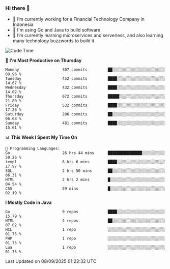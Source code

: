 ### Hi there 👋

<!--
**mazzama/mazzama** is a ✨ _special_ ✨ repository because its `README.md` (this file) appears on your GitHub profile.

Here are some ideas to get you started:

- 🔭 I’m currently working on ...
- 🌱 I’m currently learning ...
- 👯 I’m looking to collaborate on ...
- 🤔 I’m looking for help with ...
- 💬 Ask me about ...
- 📫 How to reach me: ...
- 😄 Pronouns: ...
- ⚡ Fun fact: ...
-->

- 🔭 I’m currently working for a Financial Technology Company in Indonesia
- :gun: I'm using Go and Java to build software
- 🌱 I’m currently learning microservices and serverless, and also learning many technology buzzwords to build it

<!--START_SECTION:waka-->
![Code Time](http://img.shields.io/badge/Code%20Time-4%2C296%20hrs%2051%20mins-blue)

📅 **I'm Most Productive on Thursday** 

```text
Monday                   307 commits         ██░░░░░░░░░░░░░░░░░░░░░░░   09.96 % 
Tuesday                  452 commits         ████░░░░░░░░░░░░░░░░░░░░░   14.67 % 
Wednesday                432 commits         ████░░░░░░░░░░░░░░░░░░░░░   14.02 % 
Thursday                 672 commits         █████░░░░░░░░░░░░░░░░░░░░   21.80 % 
Friday                   532 commits         ████░░░░░░░░░░░░░░░░░░░░░   17.26 % 
Saturday                 206 commits         ██░░░░░░░░░░░░░░░░░░░░░░░   06.68 % 
Sunday                   481 commits         ████░░░░░░░░░░░░░░░░░░░░░   15.61 % 
```


📊 **This Week I Spent My Time On** 

```text
💬 Programming Languages: 
Go                       26 hrs 44 mins      ███████████████░░░░░░░░░░   59.26 % 
templ                    8 hrs 6 mins        ████░░░░░░░░░░░░░░░░░░░░░   17.97 % 
SQL                      2 hrs 50 mins       ██░░░░░░░░░░░░░░░░░░░░░░░   06.31 % 
HTML                     2 hrs 2 mins        █░░░░░░░░░░░░░░░░░░░░░░░░   04.54 % 
CSS                      59 mins             █░░░░░░░░░░░░░░░░░░░░░░░░   02.19 % 
```

**I Mostly Code in Java** 

```text
Go                       9 repos             ████░░░░░░░░░░░░░░░░░░░░░   15.79 % 
HTML                     4 repos             ██░░░░░░░░░░░░░░░░░░░░░░░   07.02 % 
HCL                      1 repo              ░░░░░░░░░░░░░░░░░░░░░░░░░   01.75 % 
PHP                      1 repo              ░░░░░░░░░░░░░░░░░░░░░░░░░   01.75 % 
Lua                      1 repo              ░░░░░░░░░░░░░░░░░░░░░░░░░   01.75 % 
```




 Last Updated on 08/09/2025 01:22:32 UTC
<!--END_SECTION:waka-->
